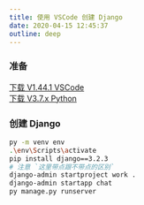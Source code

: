 ```yaml
---
title: 使用 VSCode 创建 Django 
date: 2020-04-15 12:45:37  
outline: deep
---
```


### 准备

[下载 V1.44.1 VSCode](https://code.visualstudio.com/?wt.mc_id=vscom_downloads)  
[下载 V3.7.x  Python](https://www.python.org/)  

### 创建 Django

  ```sh
  py -m venv env
  .\env\Scripts\activate
  pip install django==3.2.3
  # 注意 `这里带点跟不带点的区别` 
  django-admin startproject work .
  django-admin startapp chat
  py manage.py runserver
  ```
